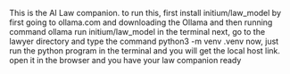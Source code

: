 This is the AI Law companion. 
to run this, first install initium/law_model by first going to ollama.com and downloading the Ollama and then running command ollama run initium/law_model in the terminal
next, go to the lawyer directory and type the command python3 -m venv .venv
now, just run the python program in the terminal and you will get the local host link. open it in the browser and you have your law companion ready
